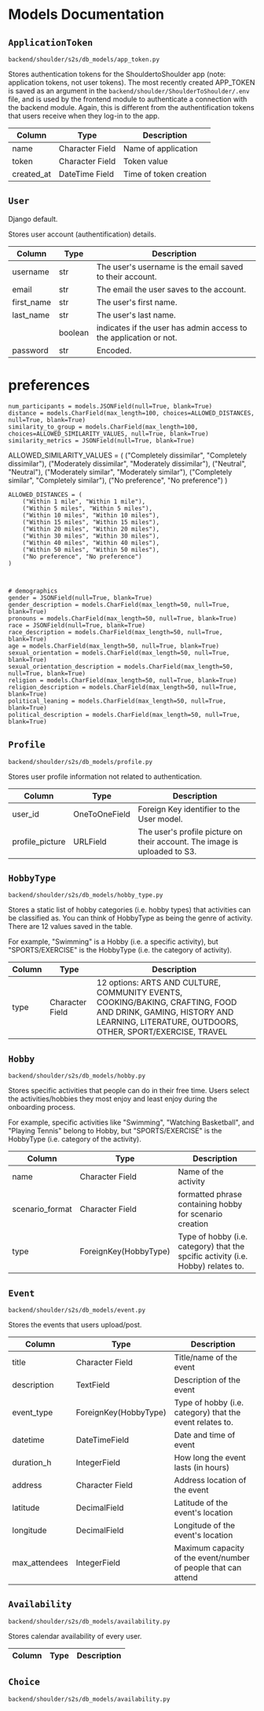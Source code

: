 # Models Documentation 


## `ApplicationToken` 

`backend/shoulder/s2s/db_models/app_token.py`

Stores authentication tokens for the ShouldertoShoulder app (note: application tokens, not user tokens). The most recently created APP_TOKEN is saved as an argument in the `backend/shoulder/ShoulderToShoulder/.env` file, and is used by the frontend module to authenticate a connection with the backend module. Again, this is different from the authentification tokens that users receive when they log-in to the app. 

| Column | Type | Description |
|--------|------|-------------|
| name | Character Field | Name of application|
| token | Character Field | Token value|
| created_at | DateTime Field | Time of token creation |


## `User` 

Django default.

Stores user account (authentification) details.

| Column | Type | Description |
|--------|------|-------------|
| username| str | The user's username is the email saved to their account. |
| email | str | The email the user saves to the account. |
| first_name | str | The user's first name. |
| last_name | str | The user's last name. |
|  | boolean | indicates if the user has admin access to the application or not. |
| password | str | Encoded. |


<!-- ## `Onboarding` 

`backend/shoulder/s2s/db_models/onboarding.py`

Stores users' onboarding information, such as location, preference for event frequency and notifications, hobby interests and disinterests, event preferences, and demographics. 

| Column | Type | Description |
|--------|------|-------------|
| user_id | OneToOneField | Foreign Key identifier to the User model. |
| onboarded | Boolean | Indicates if user completed the onboarding process or not. | 
| zip_code | Character Field | ZipCode of user's home/residence location. |
| city | Character Field | City of user's home/residence location. |
| state | Character Field | State of user's home/residence location. |
| address_line1 | Character Field | User's home/residence address; optional field, so null values possible. |
| event_frequency | Character Field | User's preference for frequency of events. 5 options: Twice a week, Once a week, Once every two weeks, Once a month, Once every three months. Null values possible. |
| event_notification | Character Field | User's preference for how they want to receive notifications about events. 4 options: Email Only, Text Only, Email and Text, None. Null values possible. |
| most_interested_hobby_types | ManyToManyField(HobbyType) | Hobby types that user most enjoys; can select multiple. Foreign Key relationship to the values saved in the HobbyType table.|
| most_interested_hobbies | ManyToManyField(Hobby) | Activities that user most enjoys; can select multiple. Foreign Key relationship to the values saved in the Hobby table.|
| least_interested_hobbies | ManyToManyField(Hobby) | Activities that user least enjoys; can select multiple. Foreign Key relationship to the values saved in the Hobby table.|
| num_participants | JSON Field | User's preference for number of people at an event; can select multiple. Null values possible. |
-->

   # preferences
   <!-- CHECK ON THIS: is it a set possible values. --> 
    num_participants = models.JSONField(null=True, blank=True)  
    distance = models.CharField(max_length=100, choices=ALLOWED_DISTANCES, null=True, blank=True)
    similarity_to_group = models.CharField(max_length=100, choices=ALLOWED_SIMILARITY_VALUES, null=True, blank=True)
    similarity_metrics = JSONField(null=True, blank=True)  

ALLOWED_SIMILARITY_VALUES = (
        ("Completely dissimilar", "Completely dissimilar"),
        ("Moderately dissimilar", "Moderately dissimilar"),
        ("Neutral", "Neutral"),
        ("Moderately similar", "Moderately similar"),
        ("Completely similar", "Completely similar"),
        ("No preference", "No preference")
    )

    ALLOWED_DISTANCES = (
        ("Within 1 mile", "Within 1 mile"),
        ("Within 5 miles", "Within 5 miles"),
        ("Within 10 miles", "Within 10 miles"),
        ("Within 15 miles", "Within 15 miles"),
        ("Within 20 miles", "Within 20 miles"),
        ("Within 30 miles", "Within 30 miles"),
        ("Within 40 miles", "Within 40 miles"),
        ("Within 50 miles", "Within 50 miles"),
        ("No preference", "No preference")
    )

    

    # demographics
    gender = JSONField(null=True, blank=True) 
    gender_description = models.CharField(max_length=50, null=True, blank=True)
    pronouns = models.CharField(max_length=50, null=True, blank=True)
    race = JSONField(null=True, blank=True) 
    race_description = models.CharField(max_length=50, null=True, blank=True)
    age = models.CharField(max_length=50, null=True, blank=True)
    sexual_orientation = models.CharField(max_length=50, null=True, blank=True)
    sexual_orientation_description = models.CharField(max_length=50, null=True, blank=True)
    religion = models.CharField(max_length=50, null=True, blank=True)
    religion_description = models.CharField(max_length=50, null=True, blank=True)
    political_leaning = models.CharField(max_length=50, null=True, blank=True)
    political_description = models.CharField(max_length=50, null=True, blank=True)


## `Profile` 

`backend/shoulder/s2s/db_models/profile.py`

Stores user profile information not related to authentication.

| Column | Type | Description |
|--------|------|-------------|
| user_id | OneToOneField | Foreign Key identifier to the User model. |
| profile_picture | URLField | The user's profile picture on their account. The image is uploaded to S3. |


## `HobbyType` 

`backend/shoulder/s2s/db_models/hobby_type.py`

Stores a static list of hobby categories (i.e. hobby types) that activities can be classified as. You can think of HobbyType as being the genre of activity. There are 12 values saved in the table.

For example, "Swimming" is a Hobby (i.e. a specific activity), but "SPORTS/EXERCISE" is the HobbyType (i.e. the category of activity). 


| Column | Type | Description |
|--------|------|-------------|
| type | Character Field | 12 options: ARTS AND CULTURE, COMMUNITY EVENTS, COOKING/BAKING, CRAFTING, FOOD AND DRINK, GAMING, HISTORY AND LEARNING, LITERATURE, OUTDOORS, OTHER, SPORT/EXERCISE, TRAVEL  |


## `Hobby` 

`backend/shoulder/s2s/db_models/hobby.py`

Stores specific activities that people can do in their free time. Users select the activities/hobbies they most enjoy and least enjoy during the onboarding process. 

For example, specific activities like "Swimming", "Watching Basketball", and "Playing Tennis" belong to Hobby, but "SPORTS/EXERCISE" is the HobbyType (i.e. category of the activity).

| Column | Type | Description |
|--------|------|-------------|
| name | Character Field | Name of the activity |
| scenario_format | Character Field | formatted phrase containing hobby for scenario creation |
| type | ForeignKey(HobbyType) | Type of hobby (i.e. category) that the spcific activity (i.e. Hobby) relates to. |


## `Event` 

`backend/shoulder/s2s/db_models/event.py`

Stores the events that users upload/post.

| Column | Type | Description |
|--------|------|-------------|
| title | Character Field | Title/name of the event |
| description | TextField | Description of the event |
| event_type | ForeignKey(HobbyType) | Type of hobby (i.e. category) that the event relates to.  |
| datetime | DateTimeField | Date and time of event  |
| duration_h | IntegerField | How long the event lasts (in hours) |
| address| Character Field | Address location of the event |
| latitude | DecimalField | Latitude of the event's location |
| longitude | DecimalField | Longitude of the event's location |
| max_attendees | IntegerField | Maximum capacity of the event/number of people that can attend |


## `Availability` 

`backend/shoulder/s2s/db_models/availability.py`

Stores calendar availability of every user.

| Column | Type | Description |
|--------|------|-------------|

## `Choice` 

`backend/shoulder/s2s/db_models/availability.py`
